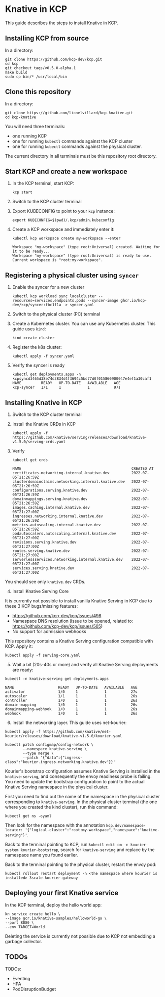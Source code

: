 # Knative in KCP

This guide describes the steps to install Knative in KCP.

## Installing KCP from source

In a directory:

```shell
git clone https://github.com/kcp-dev/kcp.git
cd kcp
git checkout tags/v0.5.0-alpha.1
make build
sudo cp bin/* /usr/local/bin
```

## Clone this repository

In a directory:

```shell
git clone https://github.com/lionelvillard/kcp-knative.git
cd kcp-knative
```

You will need three terminals:
- one running KCP
- one for running `kubectl` commands against the KCP cluster
- one for running `kubectl` commands against the physical cluster.

The current directory in all terminals must be this repository root directory.

## Start KCP and create a new workspace

1. In the KCP terminal, start KCP:
    ```shell
    kcp start
    ```

2. Switch to the KCP cluster terminal
3. Export KUBECONFIG to point to your `kcp` instance:

    ```shell
    export KUBECONFIG=$(pwd)/.kcp/admin.kubeconfig
    ```
 
3. Create a KCP workspace and immediately enter it:
    
    ```shell
    kubectl kcp workspace create my-workspace --enter
    ```

    ```shell
    Workspace "my-workspace" (type root:Universal) created. Waiting for it to be ready...
    Workspace "my-workspace" (type root:Universal) is ready to use.
    Current workspace is "root:my-workspace".
    ``` 
 
## Registering a physical cluster using `syncer`

1. Enable the syncer for a new cluster

    ```shell
    kubectl kcp workload sync localcluster --resources=services,endpoints,pods --syncer-image ghcr.io/kcp-dev/kcp/syncer:fbc1f1a  > syncer.yaml
    ```
2. Switch to the physical cluster (PC) terminal
3. Create a Kubernetes cluster. You can use any Kubernetes cluster. This guide uses `kind`:

    ```shell
    kind create cluster
    ```

4. Register the k8s cluster:

    ```shell
    kubectl apply -f syncer.yaml
    ```

5. Verify the syncer is ready

    ```shell
    kubectl get deployments.apps -n kcpsyncd3465d38e74d3834d4f3694c5bd77d0f015860900047e4ef1a30caf1 
    NAME         READY   UP-TO-DATE   AVAILABLE   AGE
    kcp-syncer   1/1     1            1           97s
    ```

## Installing Knative in KCP

1. Switch to the KCP cluster terminal
2. Install the Knative CRDs in KCP
    
    ```shell
    kubectl apply -f https://github.com/knative/serving/releases/download/knative-v1.5.0/serving-crds.yaml
    ```

3. Verify 
    
    ```shell
    kubectl get crds
    ```
    
    ```
    NAME                                                  CREATED AT
    certificates.networking.internal.knative.dev          2022-07-05T21:26:59Z
    clusterdomainclaims.networking.internal.knative.dev   2022-07-05T21:26:59Z
    configurations.serving.knative.dev                    2022-07-05T21:26:59Z
    domainmappings.serving.knative.dev                    2022-07-05T21:26:59Z
    images.caching.internal.knative.dev                   2022-07-05T21:27:00Z
    ingresses.networking.internal.knative.dev             2022-07-05T21:26:59Z
    metrics.autoscaling.internal.knative.dev              2022-07-05T21:26:59Z
    podautoscalers.autoscaling.internal.knative.dev       2022-07-05T21:27:00Z
    revisions.serving.knative.dev                         2022-07-05T21:27:00Z
    routes.serving.knative.dev                            2022-07-05T21:27:00Z
    serverlessservices.networking.internal.knative.dev    2022-07-05T21:27:00Z
    services.serving.knative.dev                          2022-07-05T21:27:00Z
    ```
   
You should see only `knative.dev` CRDs.

4. Install Knative Serving Core

It is currently not possible to install vanilla Knative Serving in KCP
due to these 3 KCP bugs/missing features:
- https://github.com/kcp-dev/kcp/issues/498
- Namespace DNS resolution (issue to be opened, related to: https://github.com/kcp-dev/kcp/issues/505)
- No support for admission webhooks

This repository contains a Knative Serving configuration compatible with KCP. Apply it:

```shell
kubectl apply -f serving-core.yaml
```

5. Wait a bit (20s-40s or more) and verify all Knative Serving deployments are ready:

```shell
kubectl -n knative-serving get deployments.apps 
```

```shell
NAME                    READY   UP-TO-DATE   AVAILABLE   AGE
activator               1/0     1            1           27s
autoscaler              1/1     1            1           26s
controller              1/0     1            1           26s
domain-mapping          1/0     1            1           26s
domainmapping-webhook   1/0     1            1           26s
webhook                 1/0     1            1           26s
```

6. Install the networking layer. This guide uses net-kourier:

```shell
kubectl apply -f https://github.com/knative/net-kourier/releases/download/knative-v1.5.0/kourier.yaml
```

```shell
kubectl patch configmap/config-network \
        --namespace knative-serving \
        --type merge \
        --patch '{"data":{"ingress-class":"kourier.ingress.networking.knative.dev"}}'
```

Kourier's bootstrap configuration assumes Knative Serving is installed in the `knative-serving`, 
and consequently the envoy readiness probe is failing. You need to update the bootstrap configuration
to point to the actual Knative Serving namespace in the physical cluster.

First you need to find out the name of the namespace in the physical cluster corresponding to `knative-serving`.
In the physical cluster terminal (the one where you created the kind cluster), run this command: 

```shell
kubectl get ns -oyaml
```
Then look for the namespace with the annotation `kcp.dev/namespace-locator: '{"logical-cluster":"root:my-workspace","namespace":"knative-serving"}'`.

Back to the terminal pointing to KCP, run `kubectl edit cm -n kourier-system kourier-bootstrap`, search for
`knative-serving` and replace by the namespace name you found earlier. 

Back to the terminal pointing to the physical cluster, restart the envoy pod:

```shell
kubectl rollout restart deployment -n <the namespace where kourier is installed> 3scale-kourier-gateway 
```

## Deploying your first Knative service

In the KCP terminal, deploy the hello world app:

```shell
kn service create hello \
--image gcr.io/knative-samples/helloworld-go \
--port 8080 \
--env TARGET=World
```

Deleting the service is currently not possible due to KCP not embedding a garbage collector.



## TODOs

TODOs:
- Eventing
- HPA
- PodDisruptionBudget
